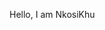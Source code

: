 Hello, I am NkosiKhu

<!---
NkosiKhu/NkosiKhu is a ✨ special ✨ repository because its `README.md` (this file) appears on your GitHub profile.
You can click the Preview link to take a look at your changes.
--->
